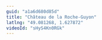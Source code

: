 ```yaml
---
guid: "a1a6d680d85d"
title: "Château de la Roche-Guyon"
latlng: "49.081268, 1.627872"
videoId: "sHyS4Kn0RGk" 
---
```

